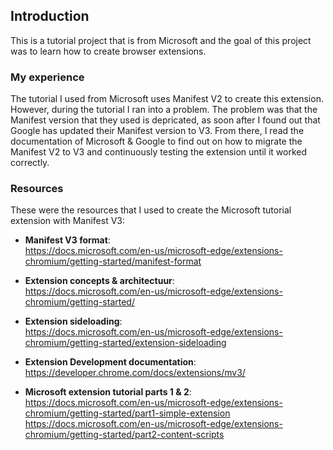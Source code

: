 ## Introduction
This is a tutorial project that is from Microsoft and the goal of this project was to learn how to create browser extensions. 

### My experience
The tutorial I used from Microsoft uses Manifest V2 to create this extension. However, during the tutorial I ran into a problem. The problem was that the Manifest 
version that they used is depricated, as soon after I found out that Google has updated their Manifest version to V3. From there, I read the documentation
of Microsoft & Google to find out on how to migrate the Manifest V2 to V3 and continuously testing the extension until it worked correctly.

### Resources
These were the resources that I used to create the Microsoft tutorial extension with Manifest V3:
- **Manifest V3 format**:
<br>https://docs.microsoft.com/en-us/microsoft-edge/extensions-chromium/getting-started/manifest-format

- **Extension concepts & architectuur**: 
<br>https://docs.microsoft.com/en-us/microsoft-edge/extensions-chromium/getting-started/

- **Extension sideloading**:
<br>https://docs.microsoft.com/en-us/microsoft-edge/extensions-chromium/getting-started/extension-sideloading

- **Extension Development documentation**:
<br>https://developer.chrome.com/docs/extensions/mv3/

- **Microsoft extension tutorial parts 1 & 2**:
<br>https://docs.microsoft.com/en-us/microsoft-edge/extensions-chromium/getting-started/part1-simple-extension
https://docs.microsoft.com/en-us/microsoft-edge/extensions-chromium/getting-started/part2-content-scripts
